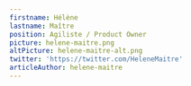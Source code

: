 ```yaml
---
firstname: Hélène
lastname: Maître
position: Agiliste / Product Owner
picture: helene-maitre.png
altPicture: helene-maitre-alt.png
twitter: 'https://twitter.com/HeleneMaitre'
articleAuthor: helene-maitre
---
```

